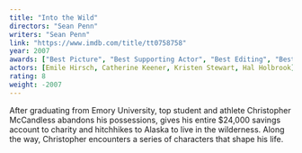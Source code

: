 ```yaml
---
title: "Into the Wild"
directors: "Sean Penn"
writers: "Sean Penn"
link: "https://www.imdb.com/title/tt0758758"
year: 2007
awards: ["Best Picture", "Best Supporting Actor", "Best Editing", "Best Score"]
actors: [Emile Hirsch, Catherine Keener, Kristen Stewart, Hal Holbrook]
rating: 8
weight: -2007
---
```

After graduating from Emory University, top student and athlete Christopher McCandless abandons his possessions, gives his entire $24,000 savings account to charity and hitchhikes to Alaska to live in the wilderness. Along the way, Christopher encounters a series of characters that shape his life. 